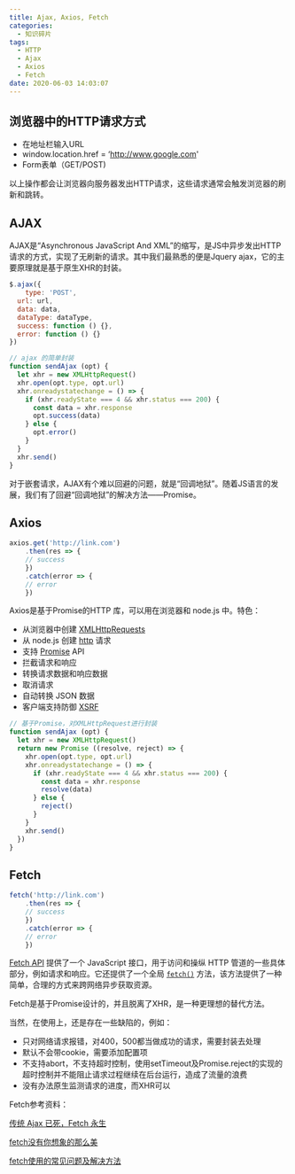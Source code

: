 ```yaml
---
title: Ajax, Axios, Fetch
categories:
  - 知识碎片
tags:
  - HTTP
  - Ajax
  - Axios
  - Fetch
date: 2020-06-03 14:03:07
---
```


## 浏览器中的HTTP请求方式

* 在地址栏输入URL
* window.location.href = ‘http://www.google.com'
* Form表单（GET/POST)

以上操作都会让浏览器向服务器发出HTTP请求，这些请求通常会触发浏览器的刷新和跳转。

## AJAX

AJAX是“Asynchronous JavaScript And XML”的缩写，是JS中异步发出HTTP请求的方式，实现了无刷新的请求。其中我们最熟悉的便是Jquery ajax，它的主要原理就是基于原生XHR的封装。

```js
$.ajax({
	type: 'POST',
  url: url,
  data: data,
  dataType: dataType,
  success: function () {},
  error: function () {}
})
```

```js
// ajax 的简单封装
function sendAjax (opt) {
  let xhr = new XMLHttpRequest()
  xhr.open(opt.type, opt.url)
  xhr.onreadystatechange = () => {
    if (xhr.readyState === 4 && xhr.status === 200) {
      const data = xhr.response
      opt.success(data)
    } else {
      opt.error()
    }
  }
  xhr.send()
}
```

对于嵌套请求，AJAX有个难以回避的问题，就是“回调地狱”。随着JS语言的发展，我们有了回避“回调地狱”的解决方法——Promise。

## Axios

```js
axios.get('http://link.com')
	.then(res => {
  	// success
	})
	.catch(error => {
  	// error
	})
```

Axios是基于Promise的HTTP 库，可以用在浏览器和 node.js 中。特色：

* 从浏览器中创建 [XMLHttpRequests](https://developer.mozilla.org/en-US/docs/Web/API/XMLHttpRequest)
* 从 node.js 创建 [http](http://nodejs.org/api/http.html) 请求
* 支持 [Promise](https://developer.mozilla.org/en-US/docs/Web/JavaScript/Reference/Global_Objects/Promise) API
* 拦截请求和响应
* 转换请求数据和响应数据
* 取消请求
* 自动转换 JSON 数据
* 客户端支持防御 [XSRF](http://en.wikipedia.org/wiki/Cross-site_request_forgery)

```js
// 基于Promise，对XMLHttpRequest进行封装
function sendAjax (opt) {
  let xhr = new XMLHttpRequest()
  return new Promise ((resolve, reject) => {
    xhr.open(opt.type, opt.url)
    xhr.onreadystatechange = () => {
      if (xhr.readyState === 4 && xhr.status === 200) {
        const data = xhr.response
        resolve(data)
      } else {
        reject()
      }
    }
    xhr.send()
  })
}
```

## Fetch

```js
fetch('http://link.com')
	.then(res => {
  	// success
	})
	.catch(error => {
  	// error
	})
```

[Fetch API](https://developer.mozilla.org/en-US/docs/Web/API/Fetch_API) 提供了一个 JavaScript 接口，用于访问和操纵 HTTP 管道的一些具体部分，例如请求和响应。它还提供了一个全局 [`fetch()`](https://developer.mozilla.org/zh-CN/docs/Web/API/GlobalFetch/fetch) 方法，该方法提供了一种简单，合理的方式来跨网络异步获取资源。

Fetch是基于Promise设计的，并且脱离了XHR，是一种更理想的替代方法。

当然，在使用上，还是存在一些缺陷的，例如：

* 只对网络请求报错，对400，500都当做成功的请求，需要封装去处理
* 默认不会带cookie，需要添加配置项
* 不支持abort，不支持超时控制，使用setTimeout及Promise.reject的实现的超时控制并不能阻止请求过程继续在后台运行，造成了流量的浪费
* 没有办法原生监测请求的进度，而XHR可以

Fetch参考资料：

[传统 Ajax 已死，Fetch 永生](https://github.com/camsong/blog/issues/2)

[fetch没有你想象的那么美](http://undefinedblog.com/window-fetch-is-not-as-good-as-you-imagined/?utm_source=caibaojian.com)

[fetch使用的常见问题及解决方法](https://www.cnblogs.com/huilixieqi/p/6494380.html)

